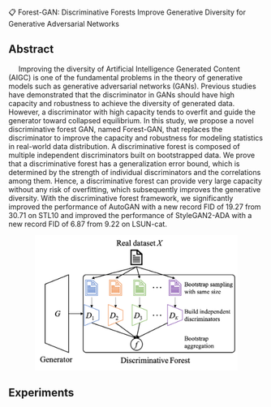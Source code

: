 📋 Forest-GAN: Discriminative Forests Improve Generative Diversity for Generative Adversarial Networks

## Abstract
&nbsp;&nbsp;&nbsp;&nbsp; Improving the diversity of Artificial Intelligence Generated Content (AIGC) is one of the fundamental problems in the theory of generative models such as generative adversarial networks (GANs). Previous studies have demonstrated that the discriminator in GANs should have high capacity and robustness to achieve the diversity of generated data. However, a discriminator with high capacity tends to overfit and guide the generator toward collapsed equilibrium. In this study, we propose a novel discriminative forest GAN, named Forest-GAN, that replaces the discriminator to improve the capacity and robustness for modeling statistics in real-world data distribution. A discriminative forest is composed of multiple independent discriminators built on bootstrapped data. We prove that a discriminative forest has a generalization error bound, which is determined by the strength of individual discriminators and the correlations among them. Hence, a discriminative forest can provide very large capacity without any risk of overfitting, which subsequently improves the generative diversity. With the discriminative forest framework, we significantly improved the performance of AutoGAN with a new record FID of 19.27 from 30.71 on STL10 and improved the performance of StyleGAN2-ADA with a new record FID of 6.87 from 9.22 on LSUN-cat.
<div align=center><img src="Figure/framework.png" width="400" /></div>

## Experiments
